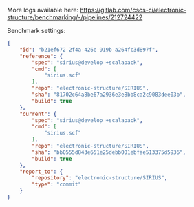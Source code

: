 More logs available here: https://gitlab.com/cscs-ci/electronic-structure/benchmarking/-/pipelines/212724422

Benchmark settings:

```json
{
    "id": "b21ef672-2f4a-426e-919b-a264fc3d897f",
    "reference": {
        "spec": "sirius@develop +scalapack",
        "cmd": [
            "sirius.scf"
        ],
        "repo": "electronic-structure/SIRIUS",
        "sha": "81702c64a8be67a2936e3e8bb8ca2c9083dee03b",
        "build": true
    },
    "current": {
        "spec": "sirius@develop +scalapack",
        "cmd": [
            "sirius.scf"
        ],
        "repo": "electronic-structure/SIRIUS",
        "sha": "bb0555d843e651e25debb001ebfae513375d5936",
        "build": true
    },
    "report_to": {
        "repository": "electronic-structure/SIRIUS",
        "type": "commit"
    }
}
```
